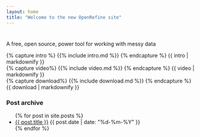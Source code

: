 ```yaml
---
layout: home
title: "Welcome to the new OpenRefine site"
---
```


<div id="banner">
  <div class="inner-content">
    <div class="copy">
      <h1></h1>
      <p class="intro">A free, open source, power tool for working with messy data</p>
    </div>
  </div>
</div>  

<div id="content">
  <div class="inner-content">
{% capture intro %}
  {{% include intro.md %}}
 {% endcapture %}
 {{ intro | markdownify }}
  </div>
</div>

<div id="content">
  <div class="inner-content">
    <div class="cols">
      <div class="col">
{% capture video%}
  {{% include video.md %}}
 {% endcapture %}  
 {{ video | markdownify }}
      </div>
      <div class="col">
{% capture download%}
  {{% include download.md %}}
 {% endcapture %}
 {{ download | markdownify }}
    <h3>Post archive</h3>
    <ul class="bordered-list">
      {% for post in site.posts %}
      <li>
        <a href="{{ post.url }}">{{ post.title }}</a>
        <span class="date">{{ post.date | date: "%d-%m-%Y" }}</span>
      </li>
      {% endfor %}
    </ul>
      </div>
    </div>
  </div>
</div>
